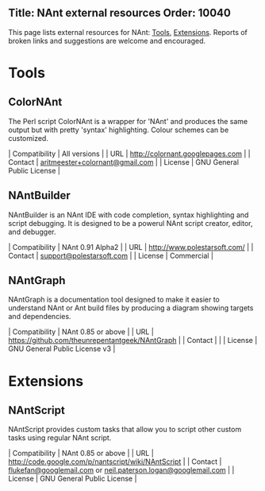 Title: NAnt external resources
Order: 10040
---

This page lists external resources for NAnt: [Tools](#tools), [Extensions](#extensions). Reports of broken links and suggestions are welcome and encouraged. 

# Tools

## ColorNAnt
The Perl script ColorNAnt is a wrapper for 'NAnt' and produces the same output but with pretty 'syntax' highlighting. Colour schemes can be customized. 

| Compatibility | All versions                      |
| URL           | http://colornant.googlepages.com  |
| Contact       | aritmeester+colornant@gmail.com   |
| License       | GNU General Public License        |

## NAntBuilder
NAntBuilder is an NAnt IDE with code completion, syntax highlighting and script debugging. It is designed to be a powerul NAnt script creator, editor, and debugger. 

| Compatibility | NAnt 0.91 Alpha2             |
| URL           | http://www.polestarsoft.com/ |
| Contact       | support@polestarsoft.com     |
| License       | Commercial                   |

## NAntGraph
NAntGraph is a documentation tool designed to make it easier to understand NAnt or Ant build files by producing a diagram showing targets and dependencies. 

| Compatibility | NAnt 0.85 or above                              |
| URL           | https://github.com/theunrepentantgeek/NAntGraph |
| Contact       |                                                 |
| License       | GNU General Public License v3                   |


# Extensions

## NAntScript

NAntScript provides custom tasks that allow you to script other custom tasks using regular NAnt script. 

| Compatibility | NAnt 0.85 or above                                            |
| URL           | http://code.google.com/p/nantscript/wiki/NAntScript           |
| Contact       | flukefan@googlemail.com or neil.paterson.logan@googlemail.com |
| License       | GNU General Public License                                 |